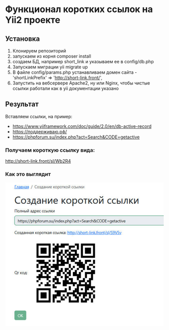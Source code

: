 # Функционал коротких ссылок на Yii2 проекте

## Установка

1) Клонируем репозиторий
2) запускаем из корня composer install
3) создаем БД, например short_link и указываем ее в config/db.php
4) Запускаем миграции  yii migrate up
5) В файле config/params.php устанавливаем домен сайта - 'shortLinkPrefix' => 'http://short-link.front/',
6) Запустить на вебсервере Apache2, ну или Nginx, чтобы чистые ссылки работали как в yii документации указано

## Результат

Вставляем ссылки, на пример:
  - https://www.yiiframework.com/doc/guide/2.0/en/db-active-record
  - https://поддерживаю.рф/
  - https://phpforum.su/index.php?act=Search&CODE=getactive
  
### Получаем короткую ссылку вида:

http://short-link.front/sl/Wb2R4

### Как это выглядит

![Functionality of category we get](https://raw.githubusercontent.com/mgrechanik/short-links/refs/heads/main/slink.jpg "Короткие ссылки")

